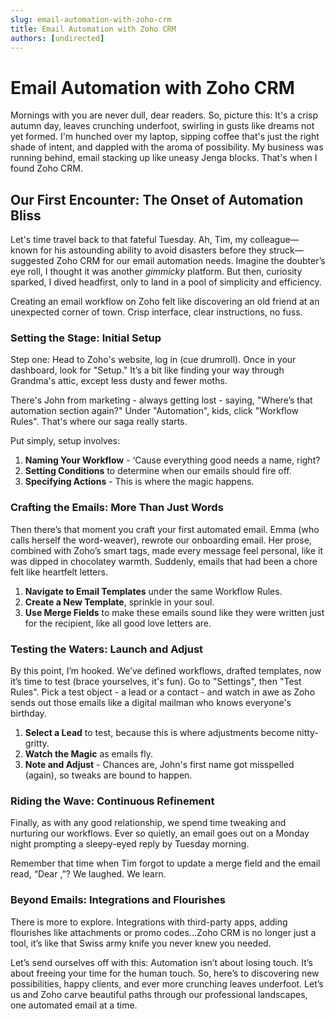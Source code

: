 ```yaml
---
slug: email-automation-with-zoho-crm
title: Email Automation with Zoho CRM
authors: [undirected]
---
```



# Email Automation with Zoho CRM

Mornings with you are never dull, dear readers. So, picture this: It's a crisp autumn day, leaves crunching underfoot, swirling in gusts like dreams not yet formed. I'm hunched over my laptop, sipping coffee that's just the right shade of intent, and dappled with the aroma of possibility. My business was running behind, email stacking up like uneasy Jenga blocks. That's when I found Zoho CRM.

## Our First Encounter: The Onset of Automation Bliss

Let's time travel back to that fateful Tuesday. Ah, Tim, my colleague—known for his astounding ability to avoid disasters before they struck—suggested Zoho CRM for our email automation needs. Imagine the doubter’s eye roll, I thought it was another *gimmicky* platform. But then, curiosity sparked, I dived headfirst, only to land in a pool of simplicity and efficiency.

Creating an email workflow on Zoho felt like discovering an old friend at an unexpected corner of town. Crisp interface, clear instructions, no fuss.

### Setting the Stage: Initial Setup

Step one: Head to Zoho's website, log in (cue drumroll). Once in your dashboard, look for "Setup." It’s a bit like finding your way through Grandma's attic, except less dusty and fewer moths.

There's John from marketing - always getting lost - saying, "Where’s that automation section again?" Under "Automation", kids, click "Workflow Rules". That's where our saga really starts.

Put simply, setup involves:

1. **Naming Your Workflow** - ‘Cause everything good needs a name, right?
2. **Setting Conditions** to determine when our emails should fire off.
3. **Specifying Actions** - This is where the magic happens.

### Crafting the Emails: More Than Just Words

Then there’s that moment you craft your first automated email. Emma (who calls herself the word-weaver), rewrote our onboarding email. Her prose, combined with Zoho’s smart tags, made every message feel personal, like it was dipped in chocolatey warmth. Suddenly, emails that had been a chore felt like heartfelt letters.

1. **Navigate to Email Templates** under the same Workflow Rules.
2. **Create a New Template**, sprinkle in your soul.
3. **Use Merge Fields** to make these emails sound like they were written just for the recipient, like all good love letters are.

### Testing the Waters: Launch and Adjust

By this point, I’m hooked. We’ve defined workflows, drafted templates, now it’s time to test (brace yourselves, it's fun). Go to "Settings", then "Test Rules". Pick a test object - a lead or a contact - and watch in awe as Zoho sends out those emails like a digital mailman who knows everyone's birthday.

1. **Select a Lead** to test, because this is where adjustments become nitty-gritty.
2. **Watch the Magic** as emails fly.
3. **Note and Adjust** - Chances are, John's first name got misspelled (again), so tweaks are bound to happen.

### Riding the Wave: Continuous Refinement

Finally, as with any good relationship, we spend time tweaking and nurturing our workflows. Ever so quietly, an email goes out on a Monday night prompting a sleepy-eyed reply by Tuesday morning. 

Remember that time when Tim forgot to update a merge field and the email read, “Dear ,”? We laughed. We learn.

### Beyond Emails: Integrations and Flourishes

There is more to explore. Integrations with third-party apps, adding flourishes like attachments or promo codes...Zoho CRM is no longer just a tool, it’s like that Swiss army knife you never knew you needed.

Let’s send ourselves off with this: Automation isn’t about losing touch. It’s about freeing your time for the human touch. So, here’s to discovering new possibilities, happy clients, and ever more crunching leaves underfoot. Let’s us and Zoho carve beautiful paths through our professional landscapes, one automated email at a time.

